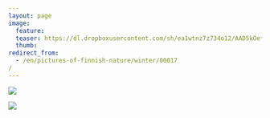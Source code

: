 ```yaml
---
layout: page
image:
  feature:
  teaser: https://dl.dropboxusercontent.com/sh/ea1wtnz7z734o12/AAD5kOefN1uw7KDvU904ybcka/luontokuvat/talvi/DSC19857-245px.jpg
  thumb:
redirect_from:
  - /en/pictures-of-finnish-nature/winter/00017/
---
```


[![](https://dl.dropboxusercontent.com/sh/ea1wtnz7z734o12/AAA89rtSrepauE_fpb1EF3vma/luontokuvat/talvi/DSC19847-800px.jpg)](https://dl.dropboxusercontent.com/sh/ea1wtnz7z734o12/AACqr_tAvST0KPDFc3bNg5nca/luontokuvat/talvi/DSC19847.jpg)

[![](https://dl.dropboxusercontent.com/sh/ea1wtnz7z734o12/AABqjEEMhbVb56Pf-SqRdu0ra/luontokuvat/talvi/DSC19857-800px.jpg)](https://dl.dropboxusercontent.com/sh/ea1wtnz7z734o12/AAByD7vUlEkkLx79oCY7npWea/luontokuvat/talvi/DSC19857.jpg)
